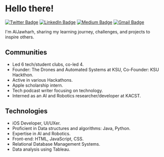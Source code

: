 
# Hello there! 

[![Twitter Badge](https://img.shields.io/badge/-@JawharhOtaibi-blue?style=flat-square&labelColor=1ca0f1&logo=twitter&logoColor=white&link=https://twitter.com/JawharhOtaibi)](https://twitter.com/JawharhOtaibi)
[![LinkedIn Badge](https://img.shields.io/badge/-AlJawharh%20S%20Alotaibi-blue?style=flat-square&logo=Linkedin&logoColor=white&link=https://www.linkedin.com/in/aljawharh-s-alotaibi-2b99b6269/)](https://www.linkedin.com/in/aljawharh-s-alotaibi-2b99b6269/)
[![Medium Badge](https://img.shields.io/badge/-@aljawharhalotaibi-03a57a?style=flat-square&labelColor=000000&logo=Medium&link=https://medium.com/@aljawharhalotaibi/)](https://medium.com/@aljawharhalotaibi/)
[![Gmail Badge](https://img.shields.io/badge/-ALJawharhALOtaibi@gmail.com-c14438?style=flat-square&logo=Gmail&logoColor=white&link=mailto:mailALJawharhALOtaibi@gmail.com)](mailto:mailALJawharhALOtaibi@gmail.com)

I'm AlJawharh, sharing my learning journey, challenges, and projects to inspire others.

## Communities
- Led 6 tech/student clubs, co-led 4.
- Founder: The Drones and Automated Systems at KSU, Co-Founder: KSU Hackthon.
- Active in various Hackathons.
- Apple scholarship intern.
- Tech podcast writer focusing on technology.
- Interned as an AI and Robotics researcher/developer at KACST.

## Technologies
- iOS Developer, UI/UXer.
- Proficient in Data structures and algorithms: Java, Python.
- Expertise in AI and Robotics.
- Front-end: HTML, JavaScript, CSS.
- Relational Database Management Systems.
- Data analysis using Tableau.
